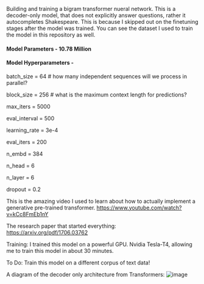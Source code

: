 Building and training a bigram transformer nueral network. This is a decoder-only model, that does not explicitly answer questions, rather it autocompletes Shakespeare. This is because I skipped out on the finetuning stages after the model was trained. You can see the dataset I used to train the model in this repository as well.


#### Model Parameters - 10.78 Million
#### Model Hyperparameters - 
batch_size = 64 # how many independent sequences will we process in parallel?

block_size = 256 # what is the maximum context length for predictions?

max_iters = 5000

eval_interval = 500

learning_rate = 3e-4

eval_iters = 200

n_embd = 384

n_head = 6

n_layer = 6

dropout = 0.2

This is the amazing video I used to learn about how to actually implement a generative pre-trained transformer.
https://www.youtube.com/watch?v=kCc8FmEb1nY

The research paper that started everything:
https://arxiv.org/pdf/1706.03762

Training:
I trained this model on a powerful GPU. Nvidia Tesla-T4, allowing me to train this model in about 30 minutes. 

To Do:
Train this model on a different corpus of text data!

A diagram of the decoder only architecture from Transformers:
![image](https://github.com/user-attachments/assets/860fad93-fba3-48bd-a0f2-0c1eb979c7cd)

